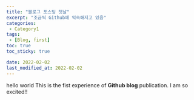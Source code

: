 ```yaml
---
title: "블로그 포스팅 첫날"
excerpt: "조금씩 Github에 익숙해지고 있음"
categories:
 - Category1
tags:
 - [Blog, first]
toc: true
toc_sticky: true

date: 2022-02-02
last_modified_at: 2022-02-02
---
```

hello world
This is the fist experience of __Github blog__ publication.
I am so excited!!

